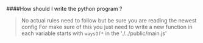 ####How should I write the python program ?
>No actual rules need to follow but be sure you are reading the newest config 
For make sure of this you just need to write a new function in each variable starts with `waysOf*` in the './../public/main.js'